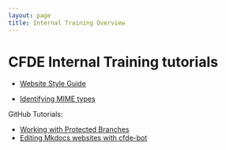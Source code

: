 ```yaml
---
layout: page
title: Internal Training Overview
---
```


CFDE Internal Training tutorials
===========================================


- [Website Style Guide](./Website-Style-Guide/0index.md)

- [Identifying MIME types](./MIME-type/index.md)

GitHub Tutorials:

  - [Working with Protected Branches](ProtectedBranch_HowTo.md)
  - [Editing Mkdocs websites with cfde-bot](cfdebot_website_editing.md)




